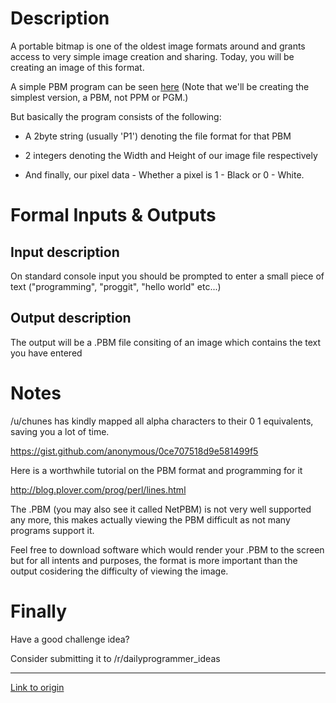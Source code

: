 # Description


A portable bitmap is one of the oldest image formats around and grants access to very simple image creation and sharing. Today, you will be creating an image of this format.



A simple PBM program can be seen [here](http://en.wikipedia.org/wiki/Netpbm_format)
(Note that we'll be creating the simplest version, a PBM, not PPM or PGM.)


But basically the program consists of the following:



* A 2byte string (usually 'P1') denoting the file format for that PBM


* 2 integers denoting the Width and Height of our image file respectively


* And finally, our pixel data - Whether a pixel is 1 - Black or 0 - White.


# Formal Inputs & Outputs



## Input description

On standard console input you should be prompted to enter a small piece of text ("programming", "proggit", "hello world" etc...)



## Output description

The output will be a .PBM file consiting of an image which contains the text you have entered



# Notes


/u/chunes has kindly mapped all  alpha characters to their 0 1 equivalents, saving you a lot of time.


https://gist.github.com/anonymous/0ce707518d9e581499f5

Here is a worthwhile tutorial on the PBM format and programming for it 


http://blog.plover.com/prog/perl/lines.html


The .PBM (you may also see it called NetPBM) is not very well supported any more, this makes actually viewing the PBM difficult as not many programs support it.

Feel free to download software which would render your .PBM to the screen but for all intents and purposes, the format is more important than the output cosidering the difficulty of viewing the image.


# Finally


Have a good challenge idea?

Consider submitting it to /r/dailyprogrammer_ideas

---

[Link to origin](https://www.reddit.com/r/dailyprogrammer/2ba3g3)